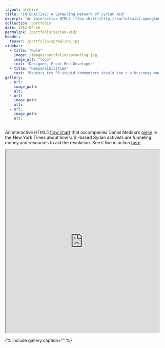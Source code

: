 ```yaml
---
layout: archive
title: "INTERACTIVE: A Sprawling Network of Syrian Aid"
excerpt: "An interactive HTML5 [flow chart](http://carlvlewis2.wpengine.com/syria) that accompanies Daniel Medina’s"
collection: portfolio
date: 2012-04-16
permalink: /portfolio/serian-aid/
header:
  teaser: /portfolio/sprawling.jpg
sidebar:
  - title: "Role"
    image: /images/portfolio/sprawling.jpg
    image_alt: "logo"
    text: "Designer, Front-End Developer"
  - title: "Responsibilities"
    text: "Reuters try PR stupid commenters should isn't a business model"
gallery:
  - url:
    image_path:
    alt:
  - url:
    image_path:
    alt:
  - url:
    image_path:
    alt:
---
```


An interactive HTML5 [flow chart](http://carlvlewis2.wpengine.com/syria) that accompanies Daniel Medina’s [piece](http://cityroom.blogs.nytimes.com/2012/03/29/a-virtual-community-helping-to-power-the-effort-in-syria/) in the New York Times about how U.S.-based Syrian activists are funneling money and resources to aid the revolution. See it live in action [here](http://carlvlewis2.wpengine.com/syria).

<iframe src="http://carlvlewis2.wpengine.com/syria" width="100%" scrolling="no" height="600">http://carlvlewis2.wpengine.com/syria</iframe>

{% include gallery caption="" %}
